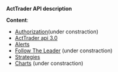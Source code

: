 **ActTrader API description**

**Content**:

- [Authorization](auth/)(under constraction)
- [ActTrader api 3.0](acttrader-api/)
- [Alerts](alerts/)
- [Follow The Leader](ftl/) (under constraction)
- [Strategies](strategies/) 
- [Charts](charts/) (under constraction)
